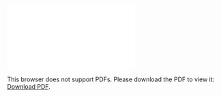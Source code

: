<object data="christ-in-song/CIS1908pdfs/437.pdf" type="application/pdf" width="100%" height="1024px">
    <embed src="christ-in-song/CIS1908pdfs/437.pdf">
        <p>This browser does not support PDFs. Please download the PDF to view it: <a href="christ-in-song/CIS1908pdfs/437.pdf">Download PDF</a>.</p>
    </embed>
</object>
